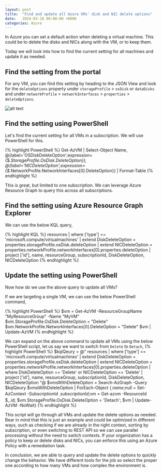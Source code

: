 ```yaml
---
layout: post
title:  "Find and update all Azure VMs' disk and NIC delete options"
date:   2024-03-18 00:00:00 +0000
categories: Azure
---
```


In Azure you can set a default action when deleting a virtual machine. This could be to delete the disks and NICs along with the VM, or to keep them.

Today we will look into how to find the current setting for all machines and update it as needed.

## Find the setting from the portal
For any VM, you can find this setting by heading to the JSON View and look for the `deleteOptions` property under `storageProfile` > `osDisk` or `dataDisks` and under `networkProfile` > `networkInterfaces` > `properties` > `deleteOptions`.

![alt text](/assets/2024-03-18-Find-and-update-all-Azure-VMs-disk-and-NIC-delete-options/VM-JSON-View.png)

## Find the setting using PowerShell

Let's find the current setting for all VMs in a subscription. We will use PowerShell for this.

{% highlight PowerShell %}
Get-AzVM | Select-Object Name, @{label='OSDiskDeleteOption';expression={$_.StorageProfile.OsDisk.DeleteOption}}, @{label='NICDeleteOption';expression={$_.NetworkProfile.NetworkInterfaces[0].DeleteOption}} | Format-Table
{% endhighlight %}

This is great, but limited to one subscription. We can leverage Azure Resource Graph to query this across all subscriptions.

## Find the setting using Azure Resource Graph Explorer
We can use the below KQL query,

{% highlight KQL %}
resources
| where ['type'] == 'microsoft.compute/virtualmachines'
| extend DiskDeleteOption = properties.storageProfile.osDisk.deleteOption
| extend NICDeleteOption = properties.networkProfile.networkInterfaces[0].properties.deleteOption
| project ['id'], name, resourceGroup, subscriptionId, DiskDeleteOption, NICDeleteOption
{% endhighlight %}

## Update the setting using PowerShell
Now how do we use the above query to update all VMs?

If we are targeting a single VM, we can use the below PowerShell command,

{% highlight PowerShell %}
$vm = Get-AzVM -ResourceGroupName "MyResourceGroup" -Name "MyVM"
$vm.StorageProfile.OsDisk.DeleteOption = "Delete"
$vm.NetworkProfile.NetworkInterfaces[0].DeleteOption = "Delete"
$vm | Update-AzVM
{% endhighlight %}

We can expand on the above command to update all VMs using the below PowerShell script, let us say we want to switch from `Delete` to `Detach`,
{% highlight PowerShell %}
$kqlQeury = @"
resources
| where ['type'] == 'microsoft.compute/virtualmachines'
| extend DiskDeleteOption = properties.storageProfile.osDisk.deleteOption
| extend NICDeleteOption = properties.networkProfile.networkInterfaces[0].properties.deleteOption
| where DiskDeleteOption == 'Delete' or NICDeleteOption  == 'Delete'
| project ['id'], name, resourceGroup, subscriptionId, DiskDeleteOption, NICDeleteOption
"@
$vmsWithDeleteOption = Search-AzGraph -Query $kqlQeury
$vmsWithDeleteOption | ForEach-Object {$_.name;$null = Set-AzContext -SubscriptionId $_.subscriptionId;$vm = Get-azvm -ResourceId $_.id; $vm.StorageProfile.OsDisk.DeleteOption = 'Detach'; $vm | Update-AzVM -NoWait}
{% endhighlight %}

This script will go through all VMs and update the delete options as needed. Bear in mind that this is just an example and could be optimized in different ways, such as checking if we are already in the right context, sorting by subscription,
or even switching to REST API so we can use parallel processing without the need to switch contexts. If your organization has a policy to keep or delete disks and NICs, you can enforce this using an Azure Policy with a remediation task.

In conclusion, we are able to query and update the delete options to quickly change the behavior. We have different tools for the job so select the proper one according to how many VMs and how complex the environment is.
